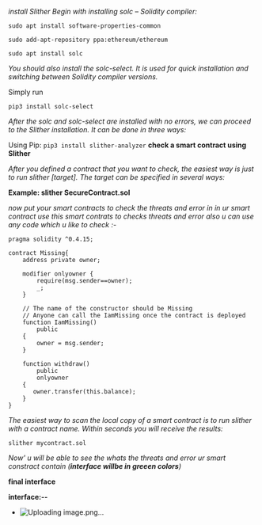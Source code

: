 




*install Slither
Begin with installing solc – Solidity compiler:*

```
sudo apt install software-properties-common
```
```
sudo add-apt-repository ppa:ethereum/ethereum
```
```
sudo apt install solc
```

*You should also install the solc-select. It is used for quick installation and switching between Solidity compiler versions.*

Simply run 
```
pip3 install solc-select
```

*After the solc and solc-select are installed with no errors, we can proceed to the Slither installation. It can be done in three ways:*

Using Pip:
``
pip3 install slither-analyzer
``
**check a smart contract using Slither**

*After you defined a contract that you want to check, the easiest way is just to run slither [target]. The target can be specified in several ways:*

**Example: slither SecureContract.sol**

*now put your smart contracts to check the threats and error in in ur smart contract*
*use this smart contrats to checks threats and error also u can use any code which u like to check :-*


```
pragma solidity ^0.4.15;

contract Missing{
    address private owner;

    modifier onlyowner {
        require(msg.sender==owner);
        _;
    }

    // The name of the constructor should be Missing
    // Anyone can call the IamMissing once the contract is deployed
    function IamMissing()
        public 
    {
        owner = msg.sender;
    }

    function withdraw() 
        public 
        onlyowner
    {
       owner.transfer(this.balance);
    }
}
```

*The easiest way to scan the local copy of a smart contract is to run slither with a contract name. Within seconds you will receive the results:*

```
slither mycontract.sol
```
*Now' u will be able to see the whats the threats and error ur smart constract contain (**interface  willbe in greeen colors**)*

**final interface**

**interface:--**
- ![Uploading image.png…]()



